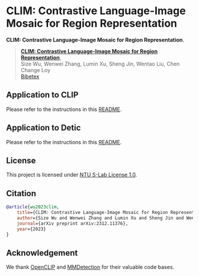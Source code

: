 # CLIM: Contrastive Language-Image Mosaic for Region Representation
**CLIM: Contrastive Language-Image Mosaic for Region Representation**.

> [**CLIM: Contrastive Language-Image Mosaic for Region Representation**](https://arxiv.org/abs/2312.11376),            
> Size Wu, Wenwei Zhang, Lumin Xu, Sheng Jin, Wentao Liu, Chen Change Loy            
> [Bibetex](https://github.com/wusize/CLIM#citation)


## Application to CLIP

Please refer to the instructions in this [README](README_CLIP.md).

## Application to Detic
Please refer to the instructions in this [README](ovdet/configs/detic/README.md).

## License
This project is licensed under [NTU S-Lab License 1.0](LICENSE).

## Citation

```bibtex
@article{wu2023clim,
    title={CLIM: Contrastive Language-Image Mosaic for Region Representation},
    author={Size Wu and Wenwei Zhang and Lumin Xu and Sheng Jin and Wentao Liu and Chen Change Loy},
    journal={arXiv preprint arXiv:2312.11376},
    year={2023}
}
```


## Acknowledgement

We thank [OpenCLIP](https://github.com/mlfoundations/open_clip/tree/v2.16.0) and [MMDetection](https://github.com/open-mmlab/mmdetection) for their valuable code bases.
